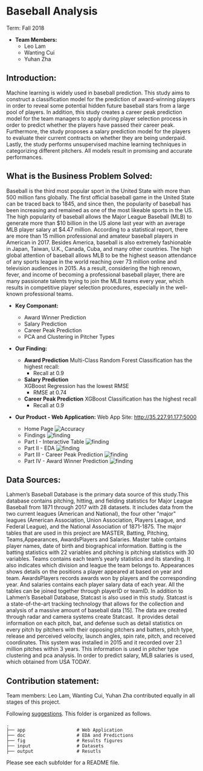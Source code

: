 # Baseball Analysis
Term: Fall 2018

+ **Team Members:**
	+ Leo Lam 
	+ Wanting Cui
	+ Yuhan Zha

	
## Introduction:

Machine learning is widely used in baseball prediction. This study aims to construct a classification model for the prediction of award-winning players in order to reveal some potential hidden future baseball stars from a large pool of players. In addition, this study creates a career peak prediction model for the team managers to apply during player selection process in order to predict whether the players have passed their career peak. Furthermore, the study proposes a salary prediction model for the players to evaluate their current contracts on whether they are being underpaid. Lastly, the study performs unsupervised machine learning techniques in categorizing different pitchers. All models result in promising and accurate performances.

## What is the Business Problem Solved:

Baseball is the third most popular sport in the United State with more than 500 million fans globally. The first official baseball game in the United State can be traced back to 1845, and since then, the popularity of baseball has been increasing and remained as one of the most likeable sports in the US. The high popularity of baseball allows the Major League Baseball (MLB) to generate more than $10 billion in the US alone last year with an average MLB player salary at $4.47 million. According to a statistical report, there are more than 15 million professional and amateur baseball players in American in 2017. Besides America, baseball is also extremely fashionable in Japan, Taiwan, U.K., Canada, Cuba, and many other countries. The high global attention of baseball allows MLB to be the highest season attendance of any sports league in the world reaching over 73 million online and television audiences in 2015. As a result, considering the high renown, fever, and income of becoming a professional baseball player, there are many passionate talents trying to join the MLB teams every year, which results in competitive
player selection procedures, especially in the well-known professional teams.

+ **Key Componant:**
	+ Award Winner Prediction
	+ Salary Prediction
	+ Career Peak Prediction
	+ PCA and Clustering in Pitcher Types
	
+ **Our Finding:**
	+ **Award Prediction**
	Multi-Class Random Forest Classification has the highest recall:
	 	+ Recall at 0.9
	+ **Salary Prediction** 	
	XGBoost Regression has the lowest RMSE
	 	+ RMSE at 0.74
	+ **Career Peak Prediction** 
	XGBoost Classification has the highest recall
	 	+ Recall at 0.9


+ **Our Product - Web Application:**
Web App Site: http://35.227.91.177:5000
	+ Home Page
	![Accuracy](fig/homepage.png)
	+ Findings
	![finding](fig/finding.png)
	+ Part I - Interactive Table
	![finding](fig/part1.png)
	+ Part II - EDA
	![finding](fig/part2.png)
	+ Part III - Career Peak Prediction
	![finding](fig/part3.png)
	+ Part IV - Award Winner Prediction
	![finding](fig/part4.png)


	


## Data Sources:

Lahmen’s Baseball Database is the primary data source of this study. ​This database contains pitching, hitting, and fielding statistics for Major League Baseball from 1871 through 2017 with 28 datasets. It includes data from the two current leagues (American and National), the four other "major" leagues (American Association, Union Association, Players League, and Federal League), and the National Association of 1871-1875. The major tables that are used in this project are MASTER, Batting, Pitching, Teams,Appearances, AwardsPlayers and Salaries. Master table contains player names, date of birth and biographical information. Batting is the batting statistics with 22 variables and pitching is pitching statistics with 30 variables. Teams contains each team’s yearly statistics and its standing. It also indicates which division and league the team belongs to. Appearances shows ​details on the positions a player appeared at based on year and team. AwardsPlayers records awards won by players and the corresponding year. And salaries contains each player salary data of each year. All the tables can be joined together through playerID or teamID. In addition to Lahmen’s Baseball Database, Statcast is also used in this study. ​Statcast is a state-of-the-art tracking technology that allows for the collection and analysis of a massive amount of baseball data [15]. The data are created through radar and camera systems create Statcast. ​ It provides detail information on each pitch, bat, and defense such as detail statistics on every pitch by pitchers with their opposing pitchers and batters, pitch type, release and perceived velocity, launch angles, spin rate, pitch, and received coordinates. This system was installed in 2015 and it recorded over 2.1 million pitches within 3 years. This information is used in pitcher type clustering and pca analysis. In order to predict salary, ​MLB salaries is used, which obtained from USA TODAY.


## Contribution statement: 

Team members: Leo Lam, Wanting Cui, Yuhan Zha contributed equally in all stages of this project.


	
Following [suggestions](https://github.com/Sapphirine/Baseball_Analysis). This folder is organized as follows.
```
.
├── app                   # Web Application
├── doc                   # EDA and Predictions
├── fig                   # Results figures
├── input                 # Datasets
├── output                # Resutls
```

Please see each subfolder for a README file.

